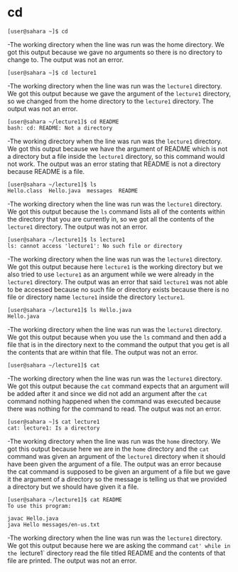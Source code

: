  # cd
```
[user@sahara ~]$ cd
```
-The working directory when the line was run was the home directory.
We got this output because we gave no arguments so there is no directory to change to.
The output was not an error.

```
[user@sahara ~]$ cd lecture1
```
-The working directory when the line was run was the `lecture1` directory.
We got this output because we gave the argument of the `lecture1` directory, so we changed from the home directory to the `lecture1` directory.
The output was not an error.

```
[user@sahara ~/lecture1]$ cd README
bash: cd: README: Not a directory
```

-The working directory when the line was run was the `lecture1` directory.
We got this output because we have the argument of README which is not a directory but a file inside the `lecture1` directory, so this command would not work.
The output was an error stating that README is not a directory because README is a file.



```
[user@sahara ~/lecture1]$ ls
Hello.class  Hello.java  messages  README
```
-The working directory when the line was run was the `lecture1` directory.
We got this output because the `ls` command lists all of the contents within the directory that you are currently in, so we got all the contents of the `lecture1` directory.
The output was not an error.

```
[user@sahara ~/lecture1]$ ls lecture1
ls: cannot access 'lecture1': No such file or directory
```
-The working directory when the line was run was the `lecture1` directory.
We got this output because here `lecture1` is the working directory but we also tried to use `lecture1` as an argument while we were already in the `lecture1` directory.
The output was an error that said `lecture1` was not able to be accessed because no such file or directory exists because there is no file or directory name `lecture1` inside the directory `lecture1`.

```
[user@sahara ~/lecture1]$ ls Hello.java
Hello.java
```
-The working directory when the line was run was the `lecture1` directory.
We got this output because when you use the `ls` command and then add a file that is in the directory next to the command the output that you get is all the contents that are within that file.
The output was not an error.





```
[user@sahara ~/lecture1]$ cat
```
-The working directory when the line was run was the `lecture1` directory.
We got this output because the `cat` command expects that an argument will be added after it and since we did not add an argument after the `cat` command nothing happened when the command was executed because there was nothing for the command to read.
The output was not an error.

```
[user@sahara ~]$ cat lecture1
cat: lecture1: Is a directory
```

-The working directory when the line was run was the `home` directory. We got this output because here we are in the `home` directory and the `cat` command was given an argument of the `lecture1` directory when it should have been given the argument of a file. The output was an error because the cat command is supposed to be given an argument of a file but we gave it the argument of a directory so the message is telling us that we provided a directory but we should have given it a file.


```
[user@sahara ~/lecture1]$ cat README
To use this program:

javac Hello.java
java Hello messages/en-us.txt
```         

-The working directory when the line was run was the `lecture1` directory. 
We got this output because here we are asking the command `cat' while in the `lecture1` directory read the file titled README and the contents of that file are printed.
The output was not an error.

